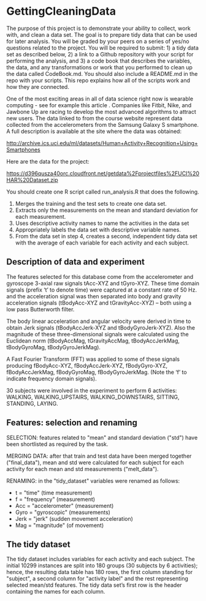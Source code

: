 # GettingCleaningData
The purpose of this project is to demonstrate your ability to collect, work with, and clean a data set. The goal is to prepare tidy data that can be used for later analysis. You will be graded by your peers on a series of yes/no questions related to the project. You will be required to submit: 1) a tidy data set as described below, 2) a link to a Github repository with your script for performing the analysis, and 3) a code book that describes the variables, the data, and any transformations or work that you performed to clean up the data called CodeBook.md. You should also include a README.md in the repo with your scripts. This repo explains how all of the scripts work and how they are connected.

One of the most exciting areas in all of data science right now is wearable computing - see for example this article . Companies like Fitbit, Nike, and Jawbone Up are racing to develop the most advanced algorithms to attract new users. The data linked to from the course website represent data collected from the accelerometers from the Samsung Galaxy S smartphone. A full description is available at the site where the data was obtained:

http://archive.ics.uci.edu/ml/datasets/Human+Activity+Recognition+Using+Smartphones

Here are the data for the project:

https://d396qusza40orc.cloudfront.net/getdata%2Fprojectfiles%2FUCI%20HAR%20Dataset.zip

You should create one R script called run_analysis.R that does the following.

1. Merges the training and the test sets to create one data set.
2. Extracts only the measurements on the mean and standard deviation for each measurement.
3. Uses descriptive activity names to name the activities in the data set
4. Appropriately labels the data set with descriptive variable names.
5. From the data set in step 4, creates a second, independent tidy data set with the average of each variable for each activity and each subject.

## Description of data and experiment
The features selected for this database come from the accelerometer and gyroscope 3-axial raw signals tAcc-XYZ and tGyro-XYZ. These time domain signals (prefix ‘t’ to denote time) were captured at a constant rate of 50 Hz. and the acceleration signal was then separated into body and gravity acceleration signals (tBodyAcc-XYZ and tGravityAcc-XYZ) – both using a low pass Butterworth filter.

The body linear acceleration and angular velocity were derived in time to obtain Jerk signals (tBodyAccJerk-XYZ and tBodyGyroJerk-XYZ). Also the magnitude of these three-dimensional signals were calculated using the Euclidean norm (tBodyAccMag, tGravityAccMag, tBodyAccJerkMag, tBodyGyroMag, tBodyGyroJerkMag).

A Fast Fourier Transform (FFT) was applied to some of these signals producing fBodyAcc-XYZ, fBodyAccJerk-XYZ, fBodyGyro-XYZ, fBodyAccJerkMag, fBodyGyroMag, fBodyGyroJerkMag. (Note the ‘f’ to indicate frequency domain signals).

30 subjects were involved in the experiment to perform 6 activities: WALKING, WALKING_UPSTAIRS, WALKING_DOWNSTAIRS, SITTING, STANDING, LAYING.

## Features: selection and renaming
SELECTION: features related to "mean" and standard deviation ("std") have been shortlisted as required by the task. 

MERGING DATA: after that train and test data have been merged together ("final_data"), mean and std were calculated for each subject for each activity for each mean and std measurements ("melt_data"). 

RENAMING: in the "tidy_dataset" variables were renamed as follows:
* t = "time" (time measurement)
* f = "frequency" (measurement)
* Acc = "accelerometer" (measurement)
* Gyro = "gyroscopic" (measurements)
* Jerk = "jerk" (sudden movement acceleration)
* Mag = "magnitude" (of movement)

## The tidy dataset
The tidy dataset includes variables for each activity and each subject. The initial 10299 instances are split into 180 groups (30 subjects by 6 activities); hence, the resulting data table has 180 rows, the first column standing for "subject", a second column for "activity label" and the rest representing selected mean/std features. The tidy data set’s first row is the header containing the names for each column.
